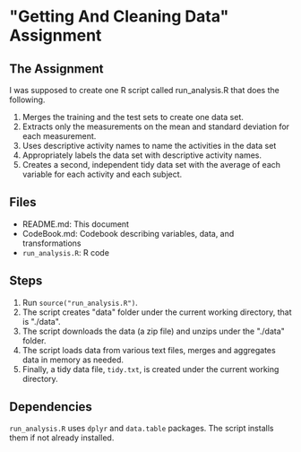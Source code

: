 # "Getting And Cleaning Data" Assignment

## The Assignment

I was supposed to create one R script called run_analysis.R that does the following.

1. Merges the training and the test sets to create one data set.
2. Extracts only the measurements on the mean and standard deviation for each measurement.
3. Uses descriptive activity names to name the activities in the data set
4. Appropriately labels the data set with descriptive activity names.
5. Creates a second, independent tidy data set with the average of each variable for each activity and each subject.
   
## Files 
* README.md: This document
* CodeBook.md: Codebook describing variables, data, and transformations
* ```run_analysis.R```: R code

## Steps 

1. Run ```source("run_analysis.R")```. 
2. The script creates "data" folder under the current working directory, that is "./data".
3. The script downloads the data (a zip file) and unzips under the "./data" folder.
4. The script loads data from various text files, merges and aggregates data  in memory as needed.
4. Finally, a tidy data file, ```tidy.txt```, is created under the current working directory.

## Dependencies

```run_analysis.R``` uses ```dplyr``` and ```data.table``` packages. The script installs them if not already installed.
